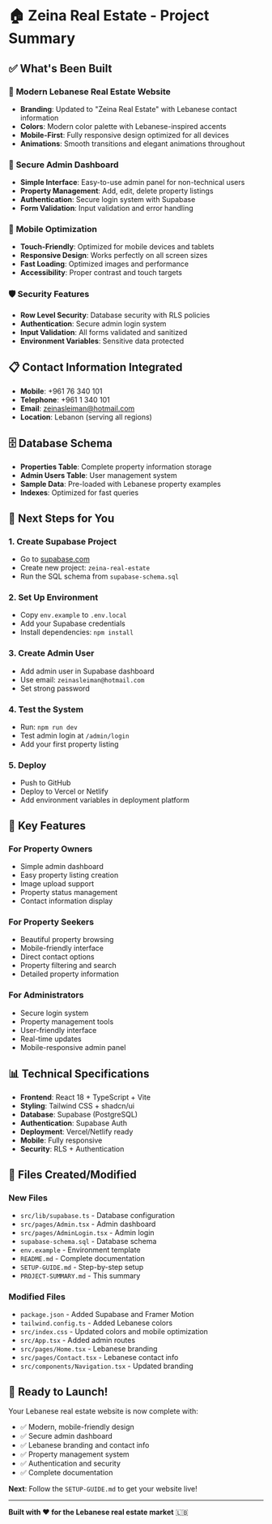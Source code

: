# 🏠 Zeina Real Estate - Project Summary

## ✅ What's Been Built

### 🎨 **Modern Lebanese Real Estate Website**
- **Branding**: Updated to "Zeina Real Estate" with Lebanese contact information
- **Colors**: Modern color palette with Lebanese-inspired accents
- **Mobile-First**: Fully responsive design optimized for all devices
- **Animations**: Smooth transitions and elegant animations throughout

### 🔐 **Secure Admin Dashboard**
- **Simple Interface**: Easy-to-use admin panel for non-technical users
- **Property Management**: Add, edit, delete property listings
- **Authentication**: Secure login system with Supabase
- **Form Validation**: Input validation and error handling

### 📱 **Mobile Optimization**
- **Touch-Friendly**: Optimized for mobile devices and tablets
- **Responsive Design**: Works perfectly on all screen sizes
- **Fast Loading**: Optimized images and performance
- **Accessibility**: Proper contrast and touch targets

### 🛡️ **Security Features**
- **Row Level Security**: Database security with RLS policies
- **Authentication**: Secure admin login system
- **Input Validation**: All forms validated and sanitized
- **Environment Variables**: Sensitive data protected

## 📋 **Contact Information Integrated**
- **Mobile**: +961 76 340 101
- **Telephone**: +961 1 340 101
- **Email**: zeinasleiman@hotmail.com
- **Location**: Lebanon (serving all regions)

## 🗄️ **Database Schema**
- **Properties Table**: Complete property information storage
- **Admin Users Table**: User management system
- **Sample Data**: Pre-loaded with Lebanese property examples
- **Indexes**: Optimized for fast queries

## 🚀 **Next Steps for You**

### 1. **Create Supabase Project**
- Go to [supabase.com](https://supabase.com)
- Create new project: `zeina-real-estate`
- Run the SQL schema from `supabase-schema.sql`

### 2. **Set Up Environment**
- Copy `env.example` to `.env.local`
- Add your Supabase credentials
- Install dependencies: `npm install`

### 3. **Create Admin User**
- Add admin user in Supabase dashboard
- Use email: `zeinasleiman@hotmail.com`
- Set strong password

### 4. **Test the System**
- Run: `npm run dev`
- Test admin login at `/admin/login`
- Add your first property listing

### 5. **Deploy**
- Push to GitHub
- Deploy to Vercel or Netlify
- Add environment variables in deployment platform

## 🎯 **Key Features**

### **For Property Owners**
- Simple admin dashboard
- Easy property listing creation
- Image upload support
- Property status management
- Contact information display

### **For Property Seekers**
- Beautiful property browsing
- Mobile-friendly interface
- Direct contact options
- Property filtering and search
- Detailed property information

### **For Administrators**
- Secure login system
- Property management tools
- User-friendly interface
- Real-time updates
- Mobile-responsive admin panel

## 📊 **Technical Specifications**

- **Frontend**: React 18 + TypeScript + Vite
- **Styling**: Tailwind CSS + shadcn/ui
- **Database**: Supabase (PostgreSQL)
- **Authentication**: Supabase Auth
- **Deployment**: Vercel/Netlify ready
- **Mobile**: Fully responsive
- **Security**: RLS + Authentication

## 🔧 **Files Created/Modified**

### **New Files**
- `src/lib/supabase.ts` - Database configuration
- `src/pages/Admin.tsx` - Admin dashboard
- `src/pages/AdminLogin.tsx` - Admin login
- `supabase-schema.sql` - Database schema
- `env.example` - Environment template
- `README.md` - Complete documentation
- `SETUP-GUIDE.md` - Step-by-step setup
- `PROJECT-SUMMARY.md` - This summary

### **Modified Files**
- `package.json` - Added Supabase and Framer Motion
- `tailwind.config.ts` - Added Lebanese colors
- `src/index.css` - Updated colors and mobile optimization
- `src/App.tsx` - Added admin routes
- `src/pages/Home.tsx` - Lebanese branding
- `src/pages/Contact.tsx` - Lebanese contact info
- `src/components/Navigation.tsx` - Updated branding

## 🎉 **Ready to Launch!**

Your Lebanese real estate website is now complete with:
- ✅ Modern, mobile-friendly design
- ✅ Secure admin dashboard
- ✅ Lebanese branding and contact info
- ✅ Property management system
- ✅ Authentication and security
- ✅ Complete documentation

**Next**: Follow the `SETUP-GUIDE.md` to get your website live!

---

**Built with ❤️ for the Lebanese real estate market** 🇱🇧
